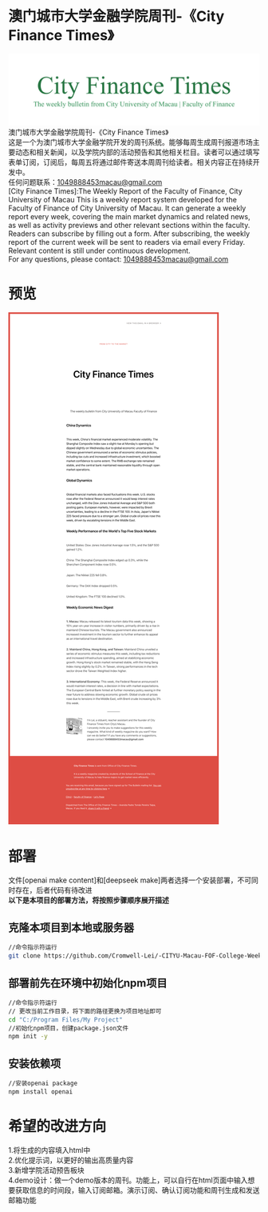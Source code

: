 # 澳门城市大学金融学院周刊-《City Finance Times》
![示例图片](https://github.com/Cromwell-Lei/-CITYU-Macau-FOF-College-Weekly-Bulletin-/blob/main/bulletin%20title/学院周刊title-1.png)
澳门城市大学金融学院周刊-《City Finance Times》<br>
这是一个为澳门城市大学金融学院开发的周刊系统。能够每周生成周刊报道市场主要动态和相关新闻，以及学院内部的活动预告和其他相关栏目。读者可以通过填写表单订阅，订阅后，每周五将通过邮件寄送本周周刊给读者。相关内容正在持续开发中。<br>
任何问题联系：1049888453macau@gmail.com<br>
[City Finance Times]:The Weekly Report of the Faculty of Finance, City University of Macau
This is a weekly report system developed for the Faculty of Finance of City University of Macau. It can generate a weekly report every week, covering the main market dynamics and related news, as well as activity previews and other relevant sections within the faculty. Readers can subscribe by filling out a form. After subscribing, the weekly report of the current week will be sent to readers via email every Friday. Relevant content is still under continuous development. <br>
For any questions, please contact: 1049888453macau@gmail.com<br>
# 预览
![示例图片](https://raw.githubusercontent.com/Cromwell-Lei/-CITYU-Macau-FOF-College-Weekly-Bulletin-/refs/heads/main/preview.png)
# 部署
文件[openai make content]和[deepseek make]两者选择一个安装部署，不可同时存在，后者代码有待改进<br>
**以下是本项目的部署方法，将按照步骤顺序展开描述**

## 克隆本项目到本地或服务器
```bash
//命令指示符运行
git clone https://github.com/Cromwell-Lei/-CITYU-Macau-FOF-College-Weekly-Bulletin-.git
```
## 部署前先在环境中初始化npm项目
```bash
//命令指示符运行
// 更改当前工作目录，将下面的路径更换为项目地址即可
cd "C:/Program Files/My Project"
//初始化npm项目，创建package.json文件
npm init -y
```
## 安装依赖项
```bash
//安装openai package
npm install openai
```

# 希望的改进方向
1.将生成的内容填入html中<br>
2.优化提示词，以更好的输出高质量内容<br>
3.新增学院活动预告板块<br>
4.demo设计：做一个demo版本的周刊。功能上，可以自行在html页面中输入想要获取信息的时间段，输入订阅邮箱。演示订阅、确认订阅功能和周刊生成和发送邮箱功能
<br>
